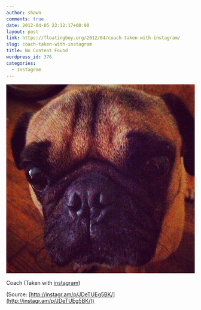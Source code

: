 ```yaml
---
author: shawn
comments: true
date: 2012-04-05 22:12:17+00:00
layout: post
link: https://floatingboy.org/2012/04/coach-taken-with-instagram/
slug: coach-taken-with-instagram
title: No Content Found
wordpress_id: 376
categories:
  - Instagram
---
```


[![](/assets/media/2012/06/tumblr_m211oi96jK1qzw17so1_1280.jpg)](http://instagr.am/p/JDeTUEg5BK/)

Coach (Taken with [instagram](http://instagr.am))

(Source: [http://instagr.am/p/JDeTUEg5BK/](http://instagr.am/p/JDeTUEg5BK/))
